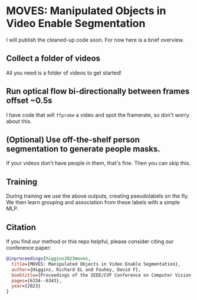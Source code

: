 MOVES: Manipulated Objects in Video Enable Segmentation
====================================

I will publish the cleaned-up code soon. For now here is a brief overview.

Collect a folder of videos
-----------------

All you need is a folder of videos to get started!

Run optical flow bi-directionally between frames offset ~0.5s
-----------------

I have code that will `ffprobe` a video and spot the framerate, so don't worry about this.

(Optional) Use off-the-shelf person segmentation to generate people masks.
-----------------

If your videos don't have people in them, that's fine. Then you can skip this.

Training
-----------------

During training we use the above outputs, creating pseudolabels on the fly. We then learn grouping and association from these labels with a simple MLP.

Citation
-----------------

If you find our method or this repo helpful, please consider citing our conference paper:

```bibtex
@inproceedings{higgins2023moves,
  title={MOVES: Manipulated Objects in Video Enable Segmentation},
  author={Higgins, Richard EL and Fouhey, David F},
  booktitle={Proceedings of the IEEE/CVF Conference on Computer Vision and Pattern Recognition},
  pages={6334--6343},
  year={2023}
}
```

